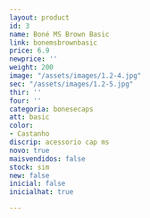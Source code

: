 ```yaml
---
layout: product
id: 3
name: Boné MS Brown Basic
link: bonemsbrownbasic
price: 6.9
newprice: ''
weight: 200
image: "/assets/images/1.2-4.jpg"
sec: "/assets/images/1.2-5.jpg"
thir: ''
four: ''
categoria: bonesecaps
att: basic
color:
- Castanho
discrip: acessorio cap ms
novo: true
maisvendidos: false
stock: sim
new: false
inicial: false
inicialhat: true

---
```

